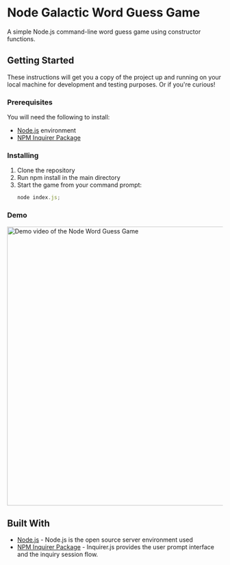 # Node Galactic Word Guess Game
A simple Node.js command-line word guess game using constructor functions.

## Getting Started

These instructions will get you a copy of the project up and running on your local machine for development and testing purposes. Or if you're curious!

### Prerequisites

You will need the following to install:
* [Node.js](https://nodejs.org/en/) environment
* [NPM Inquirer Package](https://www.npmjs.com/package/inquirer)

### Installing

1. Clone the repository
2. Run npm install in the main directory
3. Start the game from your command prompt: 
    ```javascript
    node index.js;
    ```

### Demo
<img src="https://allisonmchamplin.github.io/assets/images/node-word-guess-demo.gif" width="650" title="Demo video of the Node Word Guess Game">
<br>


## Built With

* [Node.js](https://nodejs.org/en/) - Node.js is the open source server environment used
* [NPM Inquirer Package](https://www.npmjs.com/package/inquirer) - Inquirer.js provides the user prompt interface and the inquiry session flow.


